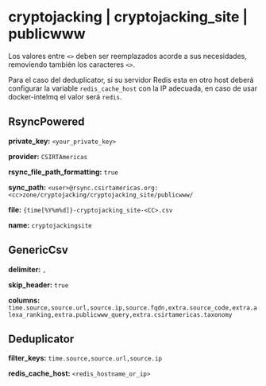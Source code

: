 # cryptojacking | cryptojacking_site | publicwww

Los valores entre `<>` deben ser reemplazados acorde a sus necesidades, removiendo también los caracteres `<>`.

Para el caso del deduplicator, si su servidor Redis esta en otro host deberá configurar la variable `redis_cache_host` con la IP adecuada, en caso de usar docker-intelmq el valor será `redis`.

## RsyncPowered

**private_key:** `<your_private_key>`

**provider:** `CSIRTAmericas`

**rsync_file_path_formatting:** `true`

**sync_path:** `<user>@rsync.csirtamericas.org:<cc>zone/cryptojacking/cryptojacking_site/publicwww/`

**file:** `{time[%Y%m%d]}-cryptojacking_site-<CC>.csv`

**name:** `cryptojackingsite`


## GenericCsv

**delimiter:** `,`

**skip_header:** `true`

**columns:** `time.source,source.url,source.ip,source.fqdn,extra.source_code,extra.alexa_ranking,extra.publicwww_query,extra.csirtamericas.taxonomy`


## Deduplicator

**filter_keys:** `time.source,source.url,source.ip`

**redis_cache_host:** `<redis_hostname_or_ip>`
